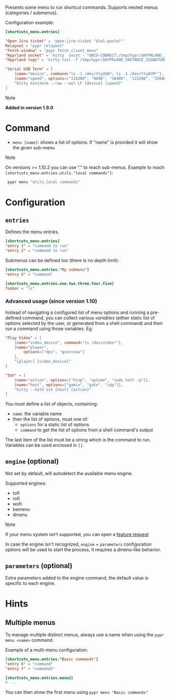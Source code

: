 Presents some menu to run shortcut commands. Supports nested menus (categories / submenus).

Configuration example:

```toml
[shortcuts_menu.entries]

"Open Jira ticket" = 'open-jira-ticket "$(wl-paste)"'
Relayout = "pypr relayout"
"Fetch window" = "pypr fetch_client_menu"
"Hyprland socket" = 'kitty  socat - "UNIX-CONNECT:/tmp/hypr/$HYPRLAND_INSTANCE_SIGNATURE/.socket2.sock"'
"Hyprland logs" = 'kitty tail -f /tmp/hypr/$HYPRLAND_INSTANCE_SIGNATURE/hyprland.log'

"Serial USB Term" = [
    {name="device", command="ls -1 /dev/ttyUSB*; ls -1 /dev/ttyACM*"},
    {name="speed", options=["115200", "9600", "38400", "115200", "256000", "512000"]},
    "kitty miniterm --raw --eol LF [device] [speed]"
]
```

> [!note]
> **Added in version 1.9.0**

# Command

- `menu [name]`: shows a list of options. If "name" is provided it will show the given sub-menu

> [!note]
> On versions >= 1.10.2 you can use "." to reach sub-menus.
> Example to reach `[shortcuts_menu.entries.utils."local commands"]`:
> ```sh
>  pypr menu "utils.local commands"
> ```

# Configuration

## `entries`

Defines the menu entries.

```toml
[shortcuts_menu.entries]
"entry 1" = "command to run"
"entry 2" = "command to run"
```
Submenus can be defined too (there is no depth limit):

```toml
[shortcuts_menu.entries."My submenu"]
"entry X" = "command"

[shortcuts_menu.entries.one.two.three.four.five]
foobar = "ls"
```

### Advanced usage (since version 1.10)

Instead of navigating a configured list of menu options and running a pre-defined command, you can collect various *variables* (either static list of options selected by the user, or generated from a shell command) and then run a command using those variables. Eg:

```toml
"Play Video" = [
    {name="video_device", command="ls /dev/video*"},
    {name="player",
        options=["mpv", "guvcview"]
    },
    "[player] [video_device]"
]

"Ssh" = [
    {name="action", options=["htop", "uptime", "sudo halt -p"]},
    {name="host", options=["gamix", "gate", "idp"]},
    "kitty --hold ssh [host] [action]"
]
```

You must define a list of objects, containing:
- `name`: the variable name
- then the list of options, must one of:
    - `options` for a static list of options
    - `command` to get the list of options from a shell command's output

The last item of the list must be a string which is the command to run. Variables can be used enclosed in `[]`.

## `engine` (optional)

Not set by default, will autodetect the available menu engine.

Supported engines:

- tofi
- rofi
- wofi
- bemenu
- dmenu

> [!note]
> If your menu system isn't supported, you can open a [feature request](https://github.com/hyprland-community/pyprland/issues/new?assignees=fdev31&labels=bug&projects=&template=feature_request.md&title=%5BFEAT%5D+Description+of+the+feature)
>
> In case the engine isn't recognized, `engine` + `parameters` configuration options will be used to start the process, it requires a dmenu-like behavior.

## `parameters` (optional)

Extra parameters added to the engine command, the default value is specific to each engine.

# Hints

## Multiple menus

To manage multiple distinct menus, always use a name when using the `pypr menu <name>` command.

Example of a multi-menu configuration:

```toml
[shortcuts_menu.entries."Basic commands"]
"entry X" = "command"
"entry Y" = "command2"

[shortcuts_menu.entries.menu2]
# ...
```

You can then show the first menu using `pypr menu "Basic commands"`
